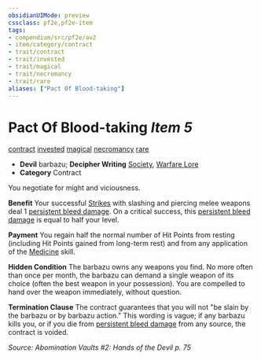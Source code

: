 ```yaml
---
obsidianUIMode: preview
cssclass: pf2e,pf2e-item
tags:
- compendium/src/pf2e/av2
- item/category/contract
- trait/contract
- trait/invested
- trait/magical
- trait/necromancy
- trait/rare
aliases: ["Pact Of Blood-taking"]
---
```

# Pact Of Blood-taking *Item 5*  
[contract](../../../Rules/traits/contract-lol.md)  [invested](../../../Rules/traits/invested.md)  [magical](../../../Rules/traits/magical.md)  [necromancy](../../../Rules/traits/necromancy.md)  [rare](../../../Rules/traits/rare.md)  

- **Devil** barbazu; **Decipher Writing** [Society](../../skills.md#Society), [Warfare Lore](../../skills.md#Lore)
- **Category** Contract

You negotiate for might and viciousness.

**Benefit** Your successful [Strikes](../../../Rules/actions/strike.md) with slashing and piercing melee weapons deal 1 [persistent bleed damage](../../../Rules/conditions.md#Persistent%20Damage). On a critical success, this [persistent bleed damage](../../../Rules/conditions.md#Persistent%20Damage) is equal to half your level.

**Payment** You regain half the normal number of Hit Points from resting (including Hit Points gained from long-term rest) and from any application of the [Medicine](../../skills.md#Medicine) skill.

**Hidden Condition** The barbazu owns any weapons you find. No more often than once per month, the barbazu can demand a single weapon of its choice (often the best weapon in your possession). You are compelled to hand over the weapon immediately, without question.

**Termination Clause** The contract guarantees that you will not "be slain by the barbazu or by barbazu action." This wording is vague; if any barbazu kills you, or if you die from [persistent bleed damage](../../../Rules/conditions.md#Persistent%20Damage) from any source, the contract is voided.

*Source: Abomination Vaults #2: Hands of the Devil p. 75*
